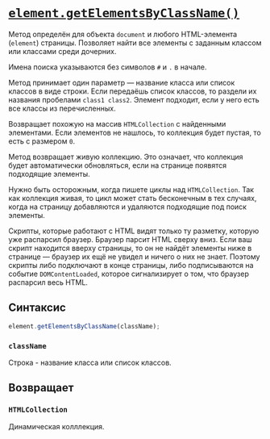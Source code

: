 # [`element.getElementsByClassName()`](../index.md)

Метод определён для объекта `document` и любого HTML-элемента (`element`) страницы. Позволяет найти все элементы с заданным классом или классами среди дочерних.

Имена поиска указываются без символов `#` и `.` в начале.

Метод принимает один параметр — название класса или список классов в виде строки. Если передаёшь список классов, то раздели их названия пробелами `class1 class2`. Элемент подходит, если у него есть все классы из перечисленных.

Возвращает похожую на массив `HTMLCollection` с найденными элементами. Если элементов не нашлось, то коллекция будет пустая, то есть с размером `0`.

Метод возвращает живую коллекцию. Это означает, что коллекция будет автоматически обновляться, если на странице появятся подходящие элементы.

Нужно быть осторожным, когда пишете циклы над `HTMLCollection`. Так как коллекция живая, то цикл может стать бесконечным в тех случаях, когда на страницу добавляются и удаляются подходящие под поиск элементы.

Скрипты, которые работают с HTML видят только ту разметку, которую уже распарсил браузер. Браузер парсит HTML сверху вниз. Если ваш скрипт находится вверху страницы, то он не найдёт элементы ниже в странице — браузер их ещё не увидел и ничего о них не знает. Поэтому скрипты либо подключают в конце страницы, либо подписываются на событие `DOMContent​Loaded`, которое сигнализирует о том, что браузер распарсил весь HTML.

## Синтаксис

```js
element.getElementsByClassName(className);
```

### `className`

Строка - название класса или список классов.

## Возвращает

### `HTMLCollection`

Динамическая колллекция.
